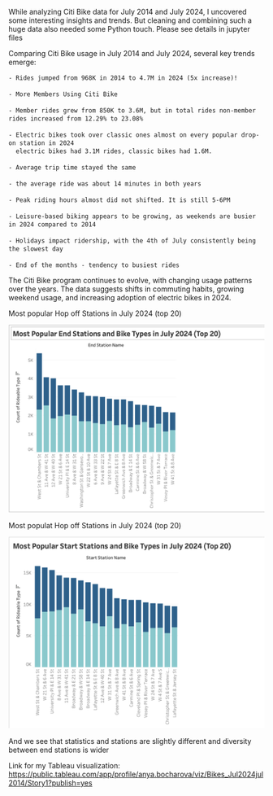 While analyzing Citi Bike data for July 2014 and July 2024, I uncovered some interesting insights and trends. But cleaning and combining such a huge data also needed some Python touch. Please see details in jupyter files

Comparing Citi Bike usage in July 2014 and July 2024, several key trends emerge:
	
	- Rides jumped from 968K in 2014 to 4.7M in 2024 (5x increase)!

	- More Members Using Citi Bike 

	- Member rides grew from 850K to 3.6M, but in total rides non-member rides increased from 12.29% to 23.08%

	- Electric bikes took over classic ones almost on every popular drop-on station in 2024
      electric bikes had 3.1M rides, classic bikes had 1.6M.

	- Average trip time stayed the same 

	- the average ride was about 14 minutes in both years

	- Peak riding hours almost did not shifted. It is still 5-6PM

    - Leisure-based biking appears to be growing, as weekends are busier in 2024 compared to 2014

	- Holidays impact ridership, with the 4th of July consistently being the slowest day

    - End of the months - tendency to busiest rides
    

The Citi Bike program continues to evolve, with changing usage patterns over the years. The data suggests shifts in commuting habits, growing weekend usage, and increasing adoption of electric bikes in 2024.

Most popular Hop off Stations in July 2024 (top 20)

![alt text](<Screenshot 2025-02-19 at 01.08.00.png>)

Most populat Hop off Stations in July 2024 (top 20)

![alt text](<Screenshot 2025-02-19 at 01.07.43.png>)

And we see that statistics and stations are slightly different and diversity between end stations is wider

Link for my Tableau visualization:
https://public.tableau.com/app/profile/anya.bocharova/viz/Bikes_Jul2024jul2014/Story1?publish=yes